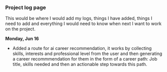 ### Project log page
This would be where I would add my logs, things I have added, things I need to add and everything I would need to know when next I want to work on the project.

**Monday, Jun 16**
- Added a route for ai career recommendation, it works by collecting skills, interests and professional level from the user and then generating a career recommmendation for them in the form of a career path: Job title, skills needed and then an actionable step towards this path.